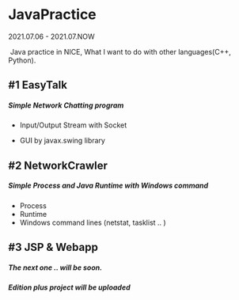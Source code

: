 # JavaPractice
2021.07.06 - 2021.07.NOW

​	Java practice in NICE, What I want to do with other languages(C++, Python).



## #1 EasyTalk

##### Simple Network Chatting program

- Input/Output Stream with Socket

- GUI by javax.swing library



## #2 NetworkCrawler

##### Simple Process and Java Runtime with Windows command

- Process
- Runtime
- Windows command lines (netstat, tasklist .. )



## #3 JSP & Webapp

##### The next one .. will be soon.
##### Edition plus project will be uploaded
